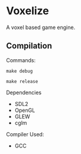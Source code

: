 # Voxelize

A voxel based game engine.

## Compilation

Commands:

`make debug`

`make release`

Dependencies

- SDL2
- OpenGL
- GLEW
- cglm

Compiler Used:

- GCC
